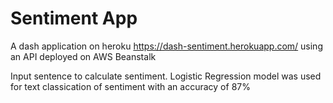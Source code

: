 # Sentiment App

A dash application on heroku https://dash-sentiment.herokuapp.com/ using an API deployed on AWS Beanstalk

Input sentence to calculate sentiment. Logistic Regression model was used for text classication of sentiment with an accuracy of 87%
